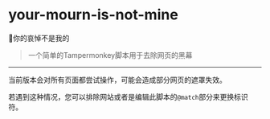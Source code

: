 # your-mourn-is-not-mine

🙁你的哀悼不是我的

> 一个简单的Tampermonkey脚本用于去除网页的黑幕

----

当前版本会对所有页面都尝试操作，可能会造成部分网页的遮罩失效。

若遇到这种情况，您可以排除网站或者是编辑此脚本的`@match`部分来更换标识符。
